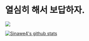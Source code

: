# 열심히 해서 보답하자.
<img src = "https://img.shields.io/badge/BookStory-3DDC84?style=flat-square&logo=BookStack&logoColor=white&link=https://book-story.tistory.com/">


[![Sinawe4's github stats](https://github-readme-stats.vercel.app/api?username=Sinawe4)](https://github.com/anuraghazra/github-readme-stats)

<!--
**Sinawe4/Sinawe4** is a ✨ _special_ ✨ repository because its `README.md` (this file) appears on your GitHub profile.

Here are some ideas to get you started:

- 🔭 I’m currently working on ...
- 🌱 I’m currently learning ...
- 👯 I’m looking to collaborate on ...
- 🤔 I’m looking for help with ...
- 💬 Ask me about ...
- 📫 How to reach me: ...
- 😄 Pronouns: ...
- ⚡ Fun fact: ...
-->
